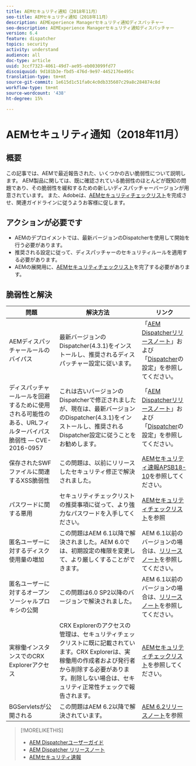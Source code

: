 ```yaml
---
title: AEMセキュリティ通知（2018年11月）
seo-title: AEMセキュリティ通知（2018年11月）
description: AEMExperience Managerセキュリティ通知ディスパッチャー
seo-description: AEMExperience Managerセキュリティ通知ディスパッチャー
version: 6.4
feature: dispatcher
topics: security
activity: understand
audience: all
doc-type: article
uuid: 3ccf7323-4061-49d7-ae95-eb003099fd77
discoiquuid: 9d181b3e-fbd5-476d-9e97-4452176e495c
translation-type: tm+mt
source-git-commit: 1e615d1c51fa0c4c0db335607c29a8c284874c8d
workflow-type: tm+mt
source-wordcount: '438'
ht-degree: 15%

---
```



# AEMセキュリティ通知（2018年11月）

## 概要

この記事では、AEMで最近報告された、いくつかの古い脆弱性について説明します。 AEM製品に関しては、既に確認されている脆弱性のほとんどが既知の問題であり、その脆弱性を緩和するための新しいディスパッチャーバージョンが用意されています。 また、Adobeは、[AEMセキュリティチェックリスト](https://helpx.adobe.com/jp/experience-manager/6-5/sites/administering/using/security-checklist.html)を完成させ、関連ガイドラインに従うようお客様に促します。

## アクションが必要です

* AEMのデプロイメントでは、最新バージョンのDispatcherを使用して開始を行う必要があります。
* 推奨される設定に従って、ディスパッチャーのセキュリティルールを適用する必要があります。
* AEMの展開用に、[AEMセキュリティチェックリスト](https://helpx.adobe.com/experience-manager/6-5/sites/administering/using/security-checklist.html)を完了する必要があります。

## 脆弱性と解決

| 問題 | 解決方法 | リンク |
|-------|------------|-------|
| AEMディスパッチャールールのバイパス | 最新バージョンのDispatcher(4.3.1)をインストールし、推奨されるディスパッチャー設定に従います。 | 「[AEM Dispatcherリリースノート](https://helpx.adobe.com/jp/experience-manager/dispatcher/release-notes.html)」および「[Dispatcher](https://helpx.adobe.com/jp/experience-manager/dispatcher/using/dispatcher-configuration.html)の設定」を参照してください。 |
| ディスパッチャールールを回避するために使用される可能性のある、URLフィルターバイパス脆弱性 — CVE-2016-0957 | これは古いバージョンのDispatcherで修正されましたが、現在は、最新バージョンのDispatcher(4.3.1)をインストールし、推奨されるDispatcher設定に従うことをお勧めします。 | 「[AEM Dispatcherリリースノート](https://helpx.adobe.com/experience-manager/dispatcher/release-notes.html)」および「[Dispatcher](https://helpx.adobe.com/experience-manager/dispatcher/using/dispatcher-configuration.html)の設定」を参照してください。 |
| 保存されたSWFファイルに関連するXSS脆弱性 | この問題は、以前にリリースしたセキュリティ修正で解決されました。 | [AEMセキュリティ速報APSB18-10](https://helpx.adobe.com/security/products/experience-manager/apsb18-10.html)を参照してください。 |
| パスワードに関する悪用 | セキュリティチェックリストの推奨事項に従って、より強力なパスワードを入手してください。 | [AEMセキュリティチェックリスト](https://helpx.adobe.com/experience-manager/6-5/sites/administering/using/security-checklist.html)を参照 |
| 匿名ユーザーに対するディスク使用量の増加 | この問題はAEM 6.1以降で解決されました。AEM 6.0では、初期設定の権限を変更して、より厳しくすることができます。 | AEM 6.1以前のバージョンの場合は、[リリースノート](https://helpx.adobe.com/experience-manager/aem-previous-versions.html)を参照してください。 |
| 匿名ユーザーに対するオープンソーシャルプロキシの公開 | この問題は6.0 SP2以降のバージョンで解決されました。 | AEM 6.1以前のバージョンの場合は、[リリースノート](https://helpx.adobe.com/experience-manager/aem-previous-versions.html)を参照してください。 |
| 実稼働インスタンスでのCRX Explorerアクセス | CRX Explorerのアクセスの管理は、セキュリティチェックリストに既に記載されています。CRX Explorerは、実稼働用の作成者および発行者から削除する必要があります。削除しない場合は、セキュリティ正常性チェックで報告されます。 | [AEMセキュリティチェックリスト](https://helpx.adobe.com/jp/experience-manager/6-4/sites/administering/using/security-checklist.html)を参照してください。 |
| BGServletsが公開される | この問題はAEM 6.2以降で解決されています。 | [AEM 6.2リリースノート](https://helpx.adobe.com/jp/experience-manager/6-2/release-notes.html)を参照 |

>[!MORELIKETHIS]
>
>* [AEM Dispatcherユーザーガイド](https://helpx.adobe.com/experience-manager/dispatcher/user-guide.html)
>* [AEM Dispatcher リリースノート](https://helpx.adobe.com/experience-manager/dispatcher/release-notes.html)
>* [AEMセキュリティ速報](https://helpx.adobe.com/security.html#experience-manager)

